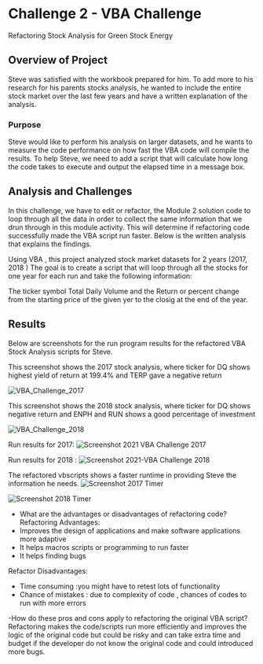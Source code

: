 # Challenge 2 - VBA Challenge
Refactoring Stock Analysis for Green Stock Energy
## Overview of Project
Steve was satisfied with the workbook prepared for him. To add more to his research for his parents stocks analysis, he wanted to include the entire stock market over the last few years and have a written explanation of the analysis.
### Purpose
 Steve would like  to perform his analysis on larger datasets, and he wants to measure the code performance on how fast the  VBA code will compile the results. To help Steve, we need to add a script that will calculate how long the code takes to execute and output the elapsed time in a message box.

## Analysis and Challenges
In this challenge, we have to edit  or refactor, the Module 2 solution code to loop through all the data in order to collect the same information that we drun through in this module activity.  This will determine if  refactoring  code successfully made the VBA script run faster. Below is the written analysis that explains the findings. 
 
 Using VBA , this project analyzed stock market datasets  for 2 years (2017, 2018 ) The goal is to create a script that will loop through all the stocks for one year for each run and take the following information:

The ticker symbol
Total Daily Volume  and the 
Return or percent change from the starting price  of the given yer to the closig at the end of the year.


## Results

Below are screenshots for the run program results for the refactored VBA Stock Analysis scripts for Steve. 

This screenshot shows the 2017 stock analysis, where ticker for DQ shows highest yield of return at 199.4% and TERP gave a negative return 

![VBA_Challenge_2017](https://user-images.githubusercontent.com/92903447/140622431-33cd940b-d184-4a75-9e6e-7189e587b929.png)

This screenshot shows the 2018 stock analysis, where ticker for DQ shows negative return and ENPH and RUN shows a good percentage of investment 

![VBA_Challenge_2018](https://user-images.githubusercontent.com/92903447/140622434-610f7259-fe03-4cb8-8676-dd2e9d1eb4c6.png)

Run results for 2017:
![Screenshot 2021 VBA Challenge 2017](https://user-images.githubusercontent.com/92903447/140622445-9d178a71-f2b1-4174-937d-a874cc53df28.png)

Run results for 2018 :
![Screenshot 2021-VBA Challenge 2018](https://user-images.githubusercontent.com/92903447/140622450-96a68751-d0a9-4242-b91b-f9368af90abe.png)

The refactored vbscripts shows a faster runtime in providing Steve the information he needs.
![Screenshot 2017 Timer](https://user-images.githubusercontent.com/92903447/140622455-f60c01fc-44cc-4bf1-ae9c-37f2684a8d15.png)

![Screenshot 2018 Timer](https://user-images.githubusercontent.com/92903447/140622459-2dd511d5-5416-4d03-8fa0-5338e12a37a5.png)

- What are the advantages or disadvantages of refactoring code?
Refactoring Advantages:
 - Improves the design  of applications and make software applications more adaptive
 - It helps macros scripts or programming to run faster
 - It helps finding bugs

 Refactor Disadvantages:
 - Time consuming :you might have to retest lots of functionality
 - Chance of mistakes : due to complexity of code , chances of codes to run with more errors

-How do these pros and cons apply to refactoring the original VBA script?
Refactoring makes the code/scripts run more efficiently and improves the logic of the original code but could be risky and can take extra time and budget if the developer do not know the original code and could introduced more bugs.
